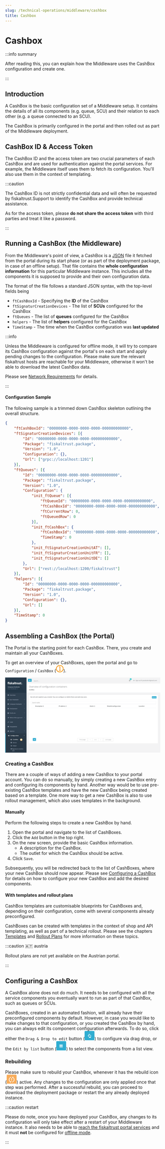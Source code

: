 ```yaml
---
slug: /technical-operations/middleware/cashbox
title: Cashbox
---
```

# Cashbox

:::info summary

After reading this, you can explain how the Middleware uses the CashBox configuration and create one.

:::

## Introduction

A CashBox is the basic configuration set of a Middleware setup. It contains the details of all its components (e.g. queue, SCU) and their relation to each other (e.g. a queue connected to an SCU).

The CashBox is primarily configured in the portal and then rolled out as part of the Middleware deployment.



## CashBox ID & Access Token

The CashBox ID and the access token are two crucial parameters of each CashBox and are used for authentication against the portal services. For example, the Middleware itself uses them to fetch its configuration. You'll also use them in the context of templating.

:::caution

The CashBox ID is not strictly confidential data and will often be requested by fiskaltrust.Support to identify the CashBox and provide technical assistance.

As for the access token, please **do not share the access token** with third parties and treat it like a password.

:::



## Running a CashBox (the Middleware)

From the Middleware's point of view, a CashBox is a [JSON](https://en.wikipedia.org/wiki/JSON) file it fetched from the portal during its start phase (or as part of the deployment package, in case of an offline setup). That file contains the **whole configuration information** for this particular Middleware instance. This includes all the components it is supposed to provide and their own configuration data.

The format of the file follows a standard JSON syntax, with the top-level fields being

* `ftCashBoxId` - Specifying the **ID** of the CashBox
* `ftSignaturCreationDevices` - The list of **SCUs** configured for the CashBox
* `ftQueues` - The list of **queues** configured for the CashBox
* `helpers` - The list of **helpers** configured for the CashBox
* `TimeStamp` - The time when the CashBox configuration was **last updated**



:::info

Unless the Middleware is configured for offline mode, it will try to compare its CashBox configuration against the portal's on each start and apply pending changes to the configuration. Please make sure the relevant fiskaltrust hosts are reachable for your Middleware, otherwise it won't be able to download the latest CashBox data.

Please see [Network Requirements](network-requirements.md) for details.

:::



#### Configuration Sample

The following sample is a trimmed down CashBox skeleton outlining the overall structure.

```json
{
	"ftCashBoxId": "00000000-0000-0000-0000-000000000000",
	"ftSignaturCreationDevices": [{
		"Id": "00000000-0000-0000-0000-000000000000",
		"Package": "fiskaltrust.package",
		"Version": "1.0",
		"Configuration": {},
		"Url": ["grpc://localhost:1201"]
	}],
	"ftQueues": [{
		"Id": "00000000-0000-0000-0000-000000000000",
		"Package": "fiskaltrust.package",
		"Version": "1.0",
		"Configuration": {
			"init_ftQueue": [{
				"ftQueueId": "00000000-0000-0000-0000-000000000000",
				"ftCashBoxId": "00000000-0000-0000-0000-000000000000",
				"ftCurrentRow": 0,
				"ftQueuedRow": 0
			}],
			"init_ftCashBox": {
				"ftCashBoxId": "00000000-0000-0000-0000-000000000000",
				"TimeStamp": 0
			},
			"init_ftSignaturCreationUnitAT": [],
			"init_ftSignaturCreationUnitFR": [],
			"init_ftSignaturCreationUnitDE": []
		},
		"Url": ["rest://localhost:1200/fiskaltrust"]
	}],
	"helpers": [{
		"Id": "00000000-0000-0000-0000-000000000000",
		"Package": "fiskaltrust.package",
		"Version": "1.0",
		"Configuration": {},
		"Url": []
	}],
	"TimeStamp": 0
}
```



## Assembling a CashBox (the Portal)

The Portal is the starting point for each CashBox. There, you create and maintain all your CashBoxes.

To get an overview of your CashBoxes, open the portal and go to `Configuration` / `CashBox` (![](../../images/numbers/1.png)).

![](images/cashbox_portal.png)



### Creating a CashBox

There are a couple of ways of adding a new CashBox to your portal account. You can do so manually, by simply creating a new CashBox entry and configuring its components by hand. Another way would be to use pre-existing CashBox templates and have the new CashBox being created based on a template. One more way to get a new CashBox is also to use rollout management, which also uses templates in the background.



#### Manually

Perform the following steps to create a new CashBox by hand.

1. Open the portal and navigate to the list of CashBoxes.
2. Click the `Add` button in the top right.
3. On the new screen, provide the basic CashBox information.
   - A description for the CashBox.
   - The outlet for which the CashBox should be active.
4. Click `Save`.

Subsequently, you will be redirected back to the list of CashBoxes, where your new CashBox should now appear. Please see [Configuring a CashBox](#configuring-a-cashbox) for details on how to configure your new CashBox and add the desired components.



#### With templates and rollout plans

CashBox templates are customisable blueprints for CashBoxes and, depending on their configuration, come with several components already preconfigured.

CashBoxes can be created with templates in the context of shop and API templating, as well as part of a technical rollout. Please see the chapters [Templates](../rollout-automation/templates.md) and [Rollout Plans](../../buy-resell/rollout-plans.md) for more information on these topics.

:::caution 🇦🇹 austria

Rollout plans are not yet available on the Austrian portal.

:::



## Configuring a CashBox

A CashBox alone does not do much. It needs to be configured with all the service components you eventually want to run as part of that CashBox, such as queues or SCUs.

CashBoxes, created in an automated fashion, will already have their preconfigured components by default. However, in case you would like to make changes to that configuration, or you created the CashBox by hand, you can always edit its component configuration afterwards. To do so, click either the `Drag & Drop to edit` button (![](images/edit_drag.png)) to configure via drag drop, or the `Edit by list` button (![](images/edit_list.png)) to select the components from a list view.



### Rebuilding

Please make sure to rebuild your CashBox, whenever it has the rebuild icon (![](images/rebuild.png)) active. Any changes to the configuration are only applied once that step was performed. After a successful rebuild, you can proceed to download the deployment package or restart the any already deployed instance.



:::caution restart

Please do note, once you have deployed your CashBox, any changes to its configuration will only take effect after a restart of your Middleware instance. It also needs to be able to [reach the fiskaltrust portal services](network-requirements.md) and it must **not** be configured for [offline mode](launcher.md#configuration-parameters).

:::